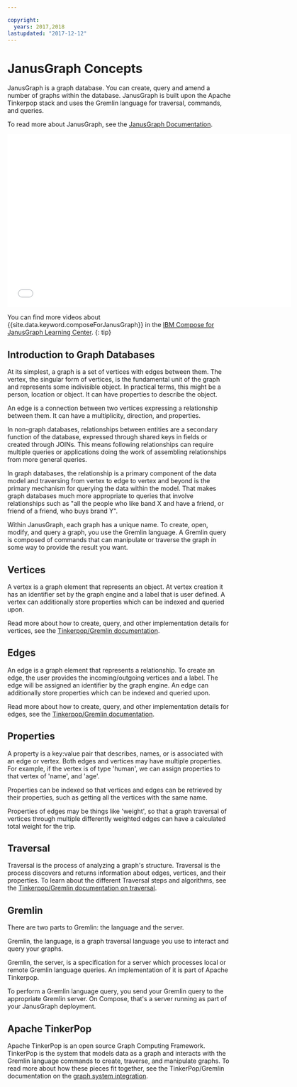 ```yaml
---

copyright:
  years: 2017,2018
lastupdated: "2017-12-12"
---
```


# JanusGraph Concepts

JanusGraph is a graph database. You can create, query and amend a number of graphs within the database. JanusGraph is built upon the Apache Tinkerpop stack and uses the Gremlin language for traversal, commands, and queries.

To read more about JanusGraph, see the [JanusGraph Documentation](http://docs.janusgraph.org/latest/index.html).

<iframe title="Compose for JanusGraph overview" class="embed-responsive-item" id="youtubeplayer" type="text/html" width="640" height="390" src="//www.youtube.com/embed/zTaoMWv6lnE?rel=0" frameborder="0" webkitallowfullscreen mozallowfullscreen allowfullscreen> </iframe>

You can find more videos about {{site.data.keyword.composeForJanusGraph}} in the [IBM Compose for JanusGraph Learning Center](http://ibm.biz/janusgraph-learning).
{: tip}

## Introduction to Graph Databases

At its simplest, a graph is a set of vertices with edges between them. The vertex, the singular form of vertices, is the fundamental unit of the graph and represents some indivisible object. In practical terms, this might be a person, location or object.  It can have properties to describe the object. 

An edge is a connection between two vertices expressing a relationship between them. It can have a multiplicity, direction, and properties.

In non-graph databases, relationships between entities are a secondary function of the database, expressed through shared keys in fields or created through JOINs. This means following relationships can require multiple queries or applications doing the work of assembling relationships from more general queries.

In graph databases, the relationship is a primary component of the data model and traversing from vertex to edge to vertex and beyond is the primary mechanism for querying the data within the model. That makes graph databases much more appropriate to queries that involve relationships such as "all the people who like band X and have a friend, or friend of a friend, who buys brand Y". 

Within JanusGraph, each graph has a unique name. To create, open, modify, and query a graph, you use the Gremlin language. A Gremlin query is composed of commands that can manipulate or traverse the graph in some way to provide the result you want.

## Vertices

A vertex is a graph element that represents an object. At vertex creation it has an identifier set by the graph engine and a label that is user defined. A vertex can additionally store properties which can be indexed and queried upon.

Read more about how to create, query, and other implementation details for vertices, see the [Tinkerpop/Gremlin documentation](http://tinkerpop.apache.org/docs/3.2.3/reference/#_the_graph_structure).

## Edges

An edge is a graph element that represents a relationship. To create an edge, the user provides the incoming/outgoing vertices and a label. The edge will be assigned an identifier by the graph engine. An edge can additionally store properties which can be indexed and queried upon.

Read more about how to create, query, and other implementation details for edges, see the [Tinkerpop/Gremlin documentation](http://tinkerpop.apache.org/docs/3.2.3/reference/#_the_graph_structure).

## Properties

A property is a key:value pair that describes, names, or is associated with an edge or vertex. Both edges and vertices may have multiple properties. For example, if the vertex is of type 'human', we can assign properties to that vertex of 'name', and 'age'.

Properties can be indexed so that vertices and edges can be retrieved by their properties, such as getting all the vertices with the same name.

Properties of edges may be things like 'weight', so that a graph traversal of vertices through multiple differently weighted edges can have a calculated total weight for the trip. 

## Traversal

Traversal is the process of analyzing a graph's structure. Traversal is the process discovers and returns information about edges, vertices, and their properties. To learn about the different Traversal steps and algorithms, see the [Tinkerpop/Gremlin documentation on traversal](http://tinkerpop.apache.org/docs/3.2.3/reference/#traversal).

## Gremlin

There are two parts to Gremlin: the language and the server.

Gremlin, the language, is a graph traversal language you use to interact and query your graphs.

Gremlin, the server, is a specification for a server which processes local or remote Gremlin language queries. An implementation of it is part of Apache Tinkerpop.

To perform a Gremlin language query, you send your Gremlin query to the appropriate Gremlin server. On Compose, that's a server running as part of your JanusGraph deployment.

## Apache TinkerPop

Apache TinkerPop is an open source Graph Computing Framework. TinkerPop is the system that models data as a graph and interacts with the Gremlin language commands to create, traverse, and manipulate graphs. To read more about how these pieces fit together, see the TinkerPop/Gremlin documentation on the [graph system integration](http://tinkerpop.apache.org/docs/3.2.3/reference/#_graph_system_integration).
